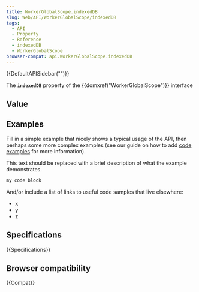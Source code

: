 ```yaml
---
title: WorkerGlobalScope.indexedDB
slug: Web/API/WorkerGlobalScope/indexedDB
tags:
  - API
  - Property
  - Reference
  - indexedDB
  - WorkerGlobalScope
browser-compat: api.WorkerGlobalScope.indexedDB
---
```

{{DefaultAPISidebar("")}}

The **`indexedDB`** property of the {{domxref("WorkerGlobalScope")}} interface 

## Value



## Examples

Fill in a simple example that nicely shows a typical usage of the API, then perhaps some more complex examples (see our guide on how to add [code examples](/en-US/docs/MDN/Contribute/Structures/Code_examples) for more information).

This text should be replaced with a brief description of what the example demonstrates.

```js
my code block
```

And/or include a list of links to useful code samples that live elsewhere:

*   x
*   y
*   z

## Specifications

{{Specifications}}

## Browser compatibility

{{Compat}}


